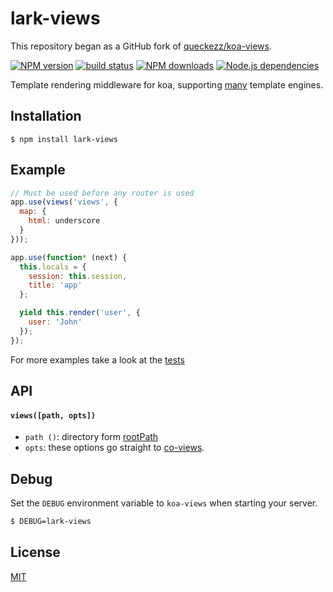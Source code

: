 # lark-views

This repository began as a GitHub fork of [queckezz/koa-views](https://github.com/queckezz/koa-views).


[![NPM version][npm-image]][npm-url]
[![build status][travis-image]][travis-url]
[![NPM downloads][downloads-image]][npm-url]
[![Node.js dependencies][david-image]][david-url]

Template rendering middleware for koa, supporting [many](https://github.com/tj/consolidate.js#supported-template-engines) template engines.

## Installation

```
$ npm install lark-views
```

## Example

```js
// Must be used before any router is used
app.use(views('views', {
  map: {
    html: underscore
  }
}));

app.use(function* (next) {
  this.locals = {
    session: this.session,
    title: 'app'
  };

  yield this.render('user', {
    user: 'John'
  });
});
```

For more examples take a look at the [tests](./test/index.js)

## API

#### `views([path, opts])`

* `path ()`: directory form [rootPath](https://github.com/inxilpro/node-app-root-path)
* `opts`: these options go straight to [co-views](https://github.com/visionmedia/co-views).

## Debug

Set the `DEBUG` environment variable to `koa-views` when starting your server.

```bash
$ DEBUG=lark-views
```

## License

[MIT](./license)

[npm-image]: https://img.shields.io/npm/v/lark-views.svg?style=flat-square
[npm-url]: https://npmjs.org/package/lark-views
[travis-image]: https://img.shields.io/travis/larkjs/lark-views/master.svg?style=flat-square
[travis-url]: https://travis-ci.org/larkjs/lark-views
[downloads-image]: https://img.shields.io/npm/dm/lark-views.svg?style=flat-square
[david-image]: https://img.shields.io/david/larkjs/lark-views.svg?style=flat-square
[david-url]: https://david-dm.org/larkjs/lark-views